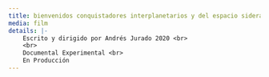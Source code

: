 ```yaml
---
title: bienvenidos conquistadores interplanetarios y del espacio sideral
media: film
details: |-
    Escrito y dirigido por Andrés Jurado 2020 <br>
    <br>
    Documental Experimental <br>
    En Producción
---
```

